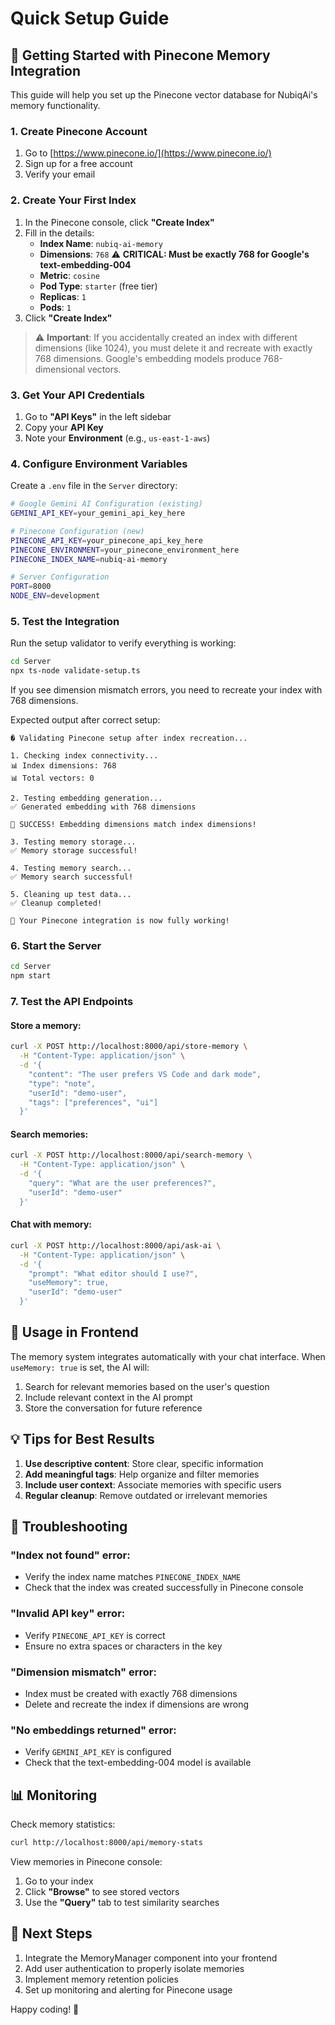# Quick Setup Guide

## 🚀 Getting Started with Pinecone Memory Integration

This guide will help you set up the Pinecone vector database for NubiqAi's memory functionality.

### 1. Create Pinecone Account
1. Go to [https://www.pinecone.io/](https://www.pinecone.io/)
2. Sign up for a free account
3. Verify your email

### 2. Create Your First Index
1. In the Pinecone console, click **"Create Index"**
2. Fill in the details:
   - **Index Name**: `nubiq-ai-memory`
   - **Dimensions**: `768` ⚠️ **CRITICAL: Must be exactly 768 for Google's text-embedding-004**
   - **Metric**: `cosine`
   - **Pod Type**: `starter` (free tier)
   - **Replicas**: `1`
   - **Pods**: `1`
3. Click **"Create Index"**

> ⚠️ **Important**: If you accidentally created an index with different dimensions (like 1024), you must delete it and recreate with exactly 768 dimensions. Google's embedding models produce 768-dimensional vectors.

### 3. Get Your API Credentials
1. Go to **"API Keys"** in the left sidebar
2. Copy your **API Key**
3. Note your **Environment** (e.g., `us-east-1-aws`)

### 4. Configure Environment Variables
Create a `.env` file in the `Server` directory:

```bash
# Google Gemini AI Configuration (existing)
GEMINI_API_KEY=your_gemini_api_key_here

# Pinecone Configuration (new)
PINECONE_API_KEY=your_pinecone_api_key_here
PINECONE_ENVIRONMENT=your_pinecone_environment_here
PINECONE_INDEX_NAME=nubiq-ai-memory

# Server Configuration
PORT=8000
NODE_ENV=development
```

### 5. Test the Integration
Run the setup validator to verify everything is working:

```bash
cd Server
npx ts-node validate-setup.ts
```

If you see dimension mismatch errors, you need to recreate your index with 768 dimensions.

Expected output after correct setup:
```
� Validating Pinecone setup after index recreation...

1. Checking index connectivity...
📊 Index dimensions: 768
📊 Total vectors: 0

2. Testing embedding generation...
✅ Generated embedding with 768 dimensions

🎉 SUCCESS! Embedding dimensions match index dimensions!

3. Testing memory storage...
✅ Memory storage successful!

4. Testing memory search...
✅ Memory search successful!

5. Cleaning up test data...
✅ Cleanup completed!

🚀 Your Pinecone integration is now fully working!
```

### 6. Start the Server
```bash
cd Server
npm start
```

### 7. Test the API Endpoints

#### Store a memory:
```bash
curl -X POST http://localhost:8000/api/store-memory \
  -H "Content-Type: application/json" \
  -d '{
    "content": "The user prefers VS Code and dark mode",
    "type": "note", 
    "userId": "demo-user",
    "tags": ["preferences", "ui"]
  }'
```

#### Search memories:
```bash
curl -X POST http://localhost:8000/api/search-memory \
  -H "Content-Type: application/json" \
  -d '{
    "query": "What are the user preferences?",
    "userId": "demo-user"
  }'
```

#### Chat with memory:
```bash
curl -X POST http://localhost:8000/api/ask-ai \
  -H "Content-Type: application/json" \
  -d '{
    "prompt": "What editor should I use?",
    "useMemory": true,
    "userId": "demo-user"
  }'
```

## 🎯 Usage in Frontend

The memory system integrates automatically with your chat interface. When `useMemory: true` is set, the AI will:

1. Search for relevant memories based on the user's question
2. Include relevant context in the AI prompt
3. Store the conversation for future reference

## 💡 Tips for Best Results

1. **Use descriptive content**: Store clear, specific information
2. **Add meaningful tags**: Help organize and filter memories
3. **Include user context**: Associate memories with specific users
4. **Regular cleanup**: Remove outdated or irrelevant memories

## 🔧 Troubleshooting

### "Index not found" error:
- Verify the index name matches `PINECONE_INDEX_NAME`
- Check that the index was created successfully in Pinecone console

### "Invalid API key" error:
- Verify `PINECONE_API_KEY` is correct
- Ensure no extra spaces or characters in the key

### "Dimension mismatch" error:
- Index must be created with exactly 768 dimensions
- Delete and recreate the index if dimensions are wrong

### "No embeddings returned" error:
- Verify `GEMINI_API_KEY` is configured
- Check that the text-embedding-004 model is available

## 📊 Monitoring

Check memory statistics:
```bash
curl http://localhost:8000/api/memory-stats
```

View memories in Pinecone console:
1. Go to your index
2. Click **"Browse"** to see stored vectors
3. Use the **"Query"** tab to test similarity searches

## 🔄 Next Steps

1. Integrate the MemoryManager component into your frontend
2. Add user authentication to properly isolate memories
3. Implement memory retention policies
4. Set up monitoring and alerting for Pinecone usage

Happy coding! 🚀